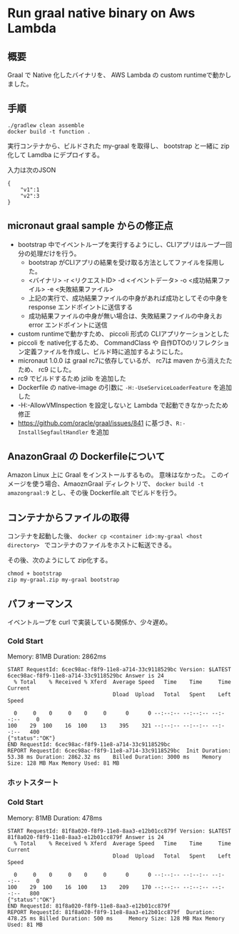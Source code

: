 #  Run graal native binary on Aws Lambda

## 概要

Graal で Native 化したバイナリを、 AWS Lambda の custom runtimeで動かしました。

## 手順

```
./gradlew clean assemble
docker build -t function .
```

実行コンテナから、ビルドされた my-graal を取得し、 bootstrap と一緒に zip化して Lamdba にデプロイする。

入力は次のJSON

```
{
    "v1":1
    "v2":3
}
```

## micronaut graal sample からの修正点

+ bootstrap 中でイベントループを実行するようにし、CLIアプリはループ一回分の処理だけを行う。
    + bootstrap がCLIアプリの結果を受け取る方法としてファイルを採用した。
    + <バイナリ> -r <リクエストID> -d <イベントデータ> -o <成功結果ファイル> -e <失敗結果ファイル>
    + 上記の実行で、成功結果ファイルの中身があれば成功としてその中身を response エンドポイントに送信する
    + 成功結果ファイルの中身が無い場合は、失敗結果ファイルの中身えお error エンドポイントに送信 
+ custom runtimeで動かすため、 piccoli 形式の CLIアプリケーションとした
+ piccoli を native化するため、 CommandClass や 自作DTOのリフレクション定義ファイルを作成し、ビルド時に追加するようにした。
+ micronaut 1.0.0 は graal rc7に依存しているが、 rc7は maven から消えたたため、 rc9 にした。
+ rc9 でビルドするため  jzlib を追加した
+ Dockerfile の native-image の引数に `-H:-UseServiceLoaderFeature` を追加した
+ -H:-AllowVMInspection を設定しないと Lambda で起動できなかったため修正
+ https://github.com/oracle/graal/issues/841 に基づき、`R:-InstallSegfaultHandler` を追加

## AnazonGraal の Dockerfileについて

Amazon Linux 上に Graal をインストールするもの。
意味はなかった。
このイメージを使う場合、AmaoznGraal ディレクトリで、
`docker build -t amazongraal:9` とし、その後 Dockerfile.alt でビルドを行う。

## コンテナからファイルの取得

コンテナを起動した後、
`docker cp <container id>:my-graal <host directory> ` でコンテナのファイルをホストに転送できる。

その後、次のようにして zip化する。

```
chmod + bootstrap
zip my-graal.zip my-graal bootstrap
```

## パフォーマンス

イベントループを curl で実装している関係か、少々遅め。

### Cold Start

Memory: 81MB
Duration: 2862ms

```
START RequestId: 6cec98ac-f8f9-11e8-a714-33c9118529bc Version: $LATEST
6cec98ac-f8f9-11e8-a714-33c9118529bc Answer is 24
  % Total    % Received % Xferd  Average Speed   Time    Time     Time  Current
                                 Dload  Upload   Total   Spent    Left  Speed

  0     0    0     0    0     0      0      0 --:--:-- --:--:-- --:--:--     0
100    29  100    16  100    13    395    321 --:--:-- --:--:-- --:--:--   400
{"status":"OK"}
END RequestId: 6cec98ac-f8f9-11e8-a714-33c9118529bc
REPORT RequestId: 6cec98ac-f8f9-11e8-a714-33c9118529bc	Init Duration: 53.38 ms	Duration: 2862.32 ms	Billed Duration: 3000 ms 	Memory Size: 128 MB	Max Memory Used: 81 MB	
```

### ホットスタート


### Cold Start

Memory: 81MB
Duration: 478ms

```
START RequestId: 81f8a020-f8f9-11e8-8aa3-e12b01cc879f Version: $LATEST
81f8a020-f8f9-11e8-8aa3-e12b01cc879f Answer is 24
  % Total    % Received % Xferd  Average Speed   Time    Time     Time  Current
                                 Dload  Upload   Total   Spent    Left  Speed

  0     0    0     0    0     0      0      0 --:--:-- --:--:-- --:--:--     0
100    29  100    16  100    13    209    170 --:--:-- --:--:-- --:--:--   800
{"status":"OK"}
END RequestId: 81f8a020-f8f9-11e8-8aa3-e12b01cc879f
REPORT RequestId: 81f8a020-f8f9-11e8-8aa3-e12b01cc879f	Duration: 478.25 ms	Billed Duration: 500 ms 	Memory Size: 128 MB	Max Memory Used: 81 MB	

```

